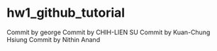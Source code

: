 # hw1_github_tutorial
Commit by george
Commit by CHIH-LIEN SU
Commit by Kuan-Chung Hsiung
Commit by Nithin Anand
